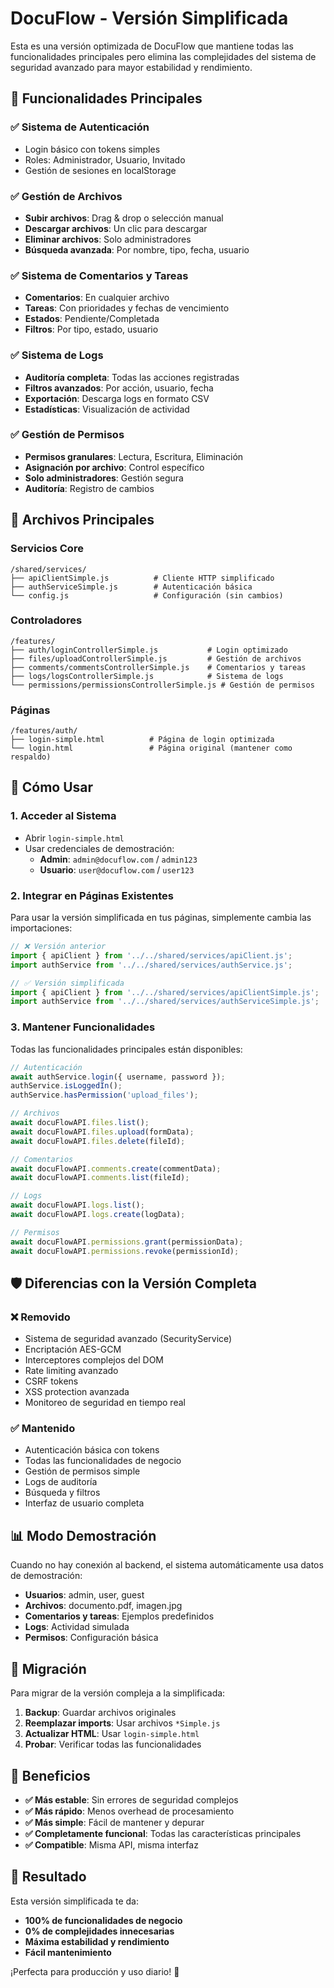 # DocuFlow - Versión Simplificada

Esta es una versión optimizada de DocuFlow que mantiene todas las funcionalidades principales pero elimina las complejidades del sistema de seguridad avanzado para mayor estabilidad y rendimiento.

## 🚀 Funcionalidades Principales

### ✅ Sistema de Autenticación
- Login básico con tokens simples
- Roles: Administrador, Usuario, Invitado
- Gestión de sesiones en localStorage

### ✅ Gestión de Archivos
- **Subir archivos**: Drag & drop o selección manual
- **Descargar archivos**: Un clic para descargar
- **Eliminar archivos**: Solo administradores
- **Búsqueda avanzada**: Por nombre, tipo, fecha, usuario

### ✅ Sistema de Comentarios y Tareas
- **Comentarios**: En cualquier archivo
- **Tareas**: Con prioridades y fechas de vencimiento
- **Estados**: Pendiente/Completada
- **Filtros**: Por tipo, estado, usuario

### ✅ Sistema de Logs
- **Auditoría completa**: Todas las acciones registradas
- **Filtros avanzados**: Por acción, usuario, fecha
- **Exportación**: Descarga logs en formato CSV
- **Estadísticas**: Visualización de actividad

### ✅ Gestión de Permisos
- **Permisos granulares**: Lectura, Escritura, Eliminación
- **Asignación por archivo**: Control específico
- **Solo administradores**: Gestión segura
- **Auditoría**: Registro de cambios

## 🔧 Archivos Principales

### Servicios Core
```
/shared/services/
├── apiClientSimple.js          # Cliente HTTP simplificado
├── authServiceSimple.js        # Autenticación básica
└── config.js                   # Configuración (sin cambios)
```

### Controladores
```
/features/
├── auth/loginControllerSimple.js           # Login optimizado
├── files/uploadControllerSimple.js         # Gestión de archivos
├── comments/commentsControllerSimple.js    # Comentarios y tareas
├── logs/logsControllerSimple.js            # Sistema de logs
└── permissions/permissionsControllerSimple.js # Gestión de permisos
```

### Páginas
```
/features/auth/
├── login-simple.html          # Página de login optimizada
└── login.html                 # Página original (mantener como respaldo)
```

## 🚦 Cómo Usar

### 1. Acceder al Sistema
- Abrir `login-simple.html`
- Usar credenciales de demostración:
  - **Admin**: `admin@docuflow.com` / `admin123`
  - **Usuario**: `user@docuflow.com` / `user123`

### 2. Integrar en Páginas Existentes

Para usar la versión simplificada en tus páginas, simplemente cambia las importaciones:

```javascript
// ❌ Versión anterior
import { apiClient } from '../../shared/services/apiClient.js';
import authService from '../../shared/services/authService.js';

// ✅ Versión simplificada
import { apiClient } from '../../shared/services/apiClientSimple.js';
import authService from '../../shared/services/authServiceSimple.js';
```

### 3. Mantener Funcionalidades

Todas las funcionalidades principales están disponibles:

```javascript
// Autenticación
await authService.login({ username, password });
authService.isLoggedIn();
authService.hasPermission('upload_files');

// Archivos
await docuFlowAPI.files.list();
await docuFlowAPI.files.upload(formData);
await docuFlowAPI.files.delete(fileId);

// Comentarios
await docuFlowAPI.comments.create(commentData);
await docuFlowAPI.comments.list(fileId);

// Logs
await docuFlowAPI.logs.list();
await docuFlowAPI.logs.create(logData);

// Permisos
await docuFlowAPI.permissions.grant(permissionData);
await docuFlowAPI.permissions.revoke(permissionId);
```

## 🛡️ Diferencias con la Versión Completa

### ❌ Removido
- Sistema de seguridad avanzado (SecurityService)
- Encriptación AES-GCM
- Interceptores complejos del DOM
- Rate limiting avanzado
- CSRF tokens
- XSS protection avanzada
- Monitoreo de seguridad en tiempo real

### ✅ Mantenido
- Autenticación básica con tokens
- Todas las funcionalidades de negocio
- Gestión de permisos simple
- Logs de auditoría
- Búsqueda y filtros
- Interfaz de usuario completa

## 📊 Modo Demostración

Cuando no hay conexión al backend, el sistema automáticamente usa datos de demostración:

- **Usuarios**: admin, user, guest
- **Archivos**: documento.pdf, imagen.jpg
- **Comentarios y tareas**: Ejemplos predefinidos
- **Logs**: Actividad simulada
- **Permisos**: Configuración básica

## 🔄 Migración

Para migrar de la versión compleja a la simplificada:

1. **Backup**: Guardar archivos originales
2. **Reemplazar imports**: Usar archivos `*Simple.js`
3. **Actualizar HTML**: Usar `login-simple.html`
4. **Probar**: Verificar todas las funcionalidades

## 🎯 Beneficios

- **✅ Más estable**: Sin errores de seguridad complejos
- **✅ Más rápido**: Menos overhead de procesamiento
- **✅ Más simple**: Fácil de mantener y depurar
- **✅ Completamente funcional**: Todas las características principales
- **✅ Compatible**: Misma API, misma interfaz

## 🚀 Resultado

Esta versión simplificada te da:
- **100% de funcionalidades de negocio**
- **0% de complejidades innecesarias**
- **Máxima estabilidad y rendimiento**
- **Fácil mantenimiento**

¡Perfecta para producción y uso diario! 🎉